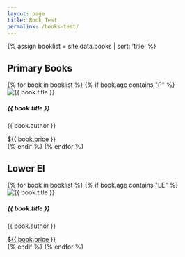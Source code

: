 ```yaml
---
layout: page
title: Book Test
permalink: /books-test/
---
```


{% assign booklist = site.data.books | sort: 'title'  %}

<h2 class="display-2">Primary Books</h2>
<div class="row row-cols-1 row-cols-md-4">
{% for book in booklist %}
  {% if book.age contains "P" %}
  <div class="col mb-5">
    <div class="card border-secondary shadow-sm h-100">
      <img src="{{ book.image }}" class="card-img-top" alt="{{ book.title }}">
      <div class="card-body">
        <h5 class="card-title">{{ book.title }}</h5>
        <p class="card-text">{{ book.author }}</p>
        <a href="{{ book.link }}" class="stretched-link">${{ book.price }}</a>
      </div>
    </div>
  </div>
  {% endif %}
{% endfor %}
</div>

<h2 class="display-2">Lower El</h2>
<div class="row row-cols-1 row-cols-md-4">
{% for book in booklist %}
  {% if book.age contains "LE" %}
  <div class="col mb-5">
    <div class="card border-secondary shadow-sm h-100">
      <img src="{{ book.image }}" class="card-img-top" alt="{{ book.title }}">
      <div class="card-body">
        <h5 class="card-title">{{ book.title }}</h5>
        <p class="card-text">{{ book.author }}</p>
        <a href="{{ book.link }}" class="stretched-link">${{ book.price }}</a>
      </div>
    </div>
  </div>
  {% endif %}
{% endfor %}
</div>
